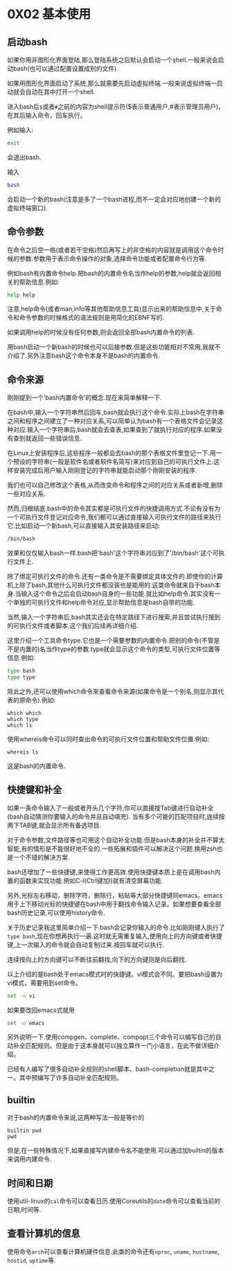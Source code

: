 # 0X02 基本使用

## 启动bash

如果你用非图形化界面登陆,那么登陆系统之后默认会启动一个shell.一般来说会启动bash(也可以通过配置设置成别的文件).

如果用图形化界面启动了系统,那么就需要先启动虚拟终端.一般来说虚拟终端一启动就会自动在其中打开一个shell.

进入bash后`$`或者`#`之前的内容为shell提示符($表示普通用户,#表示管理员用户)。在其后输入命令，回车执行。

例如输入:

```bash
exit
```

会退出bash.

输入

```bash
bash
```

会启动一个新的bash(注意是多了一个bash进程,而不一定会对应地创建一个新的虚拟终端窗口).

## 命令参数

在命令之后空一格(或者若干空格)然后再写上的非空格的内容就是调用这个命令时候的参数.参数用于表示命令操作的对象,选择命令功能或者配置命令行为等.

例如bash有内置命令help.把bash的内置命令名当作help的参数,help就会返回相关的帮助信息.例如:

```bash
help help
```

注意,help命令(或者man,info等其他帮助信息工具)显示出来的帮助信息中,关于命令和命令参数的时候格式的语法规则是用简化的EBNF写的.

如果调用help的时候没有任何参数,则会返回全部bash内置命令的列表.

用bash启动一个新bash的时候也可以后接参数.但是这些功能相对不常用,我就不介绍了.另外注意bash这个命令本身不是bash的内置命令.

## 命令来源

刚刚提到一个'bash内置命令'的概念.现在来简单解释一下.

在bash中,输入一个字符串然后回车,bash就会执行这个命令.实际上bash在字符串之间和程序之间建立了一种对应关系,可以简单认为bash有一个表格文件会记录这种对应.输入一个字符串后,bash就会去查表,如果查到了就执行对应的程序.如果没有查到就返回一些错误信息.

在Linux上安装程序后,这些程序一般都会去bash的那个表格文件里登记一下.用一个预设的字符串(一般是软件名或者软件名简写)来对应到自己的可执行文件上.这样安装完成后用户输入刚刚登记的字符串就能启动那个刚刚安装的程序.

我们也可以自己修改这个表格,从而改变命令和程序之间的对应关系或者新增,删除一些对应关系.

然而,归根结底.bash中的命令其实都是可执行文件的快捷调用方式.不论有没有为一个可执行文件登记对应命令,我们都可以通过直接输入可执行文件的路径来执行它.比如启动一个新bash,可以直接输入其安装路径来启动:

```bash
/bin/bash
```

效果和仅仅输入bash一样.bash把'bash'这个字符串对应到了'/bin/bash'这个可执行文件上.

除了绑定可执行文件的命令.还有一类命令是不需要绑定具体文件的.即使你的计算机上除了bash,其他什么可执行文件都没装也是能用的.这类命令就来自于bash本身.当输入这个命令之后会启动bash自身的一些功能.就比如help命令.其实没有一个单独的可执行文件和help命令对应,显示帮助信息是bash自带的功能.

当然,输入一个字符串后,bash其实还会在特定路径下进行搜索,并且尝试执行搜到的可执行文件或者脚本.这个我们后续再详细介绍.

这里介绍一个工具命令type.它也是一个需要参数的内置命令.把别的命令(不管是不是内置的)名当作type的参数.type就会显示这个命令的类型,可执行文件位置等信息.例如:

```bash
type bash
type type
```

除此之外,还可以使用which命令来查看命令来源(如果命令是一个别名,则显示其代表的原命令).例如:

```shell
which which
which type
which ls
```

使用whereis命令可以同时查出命令的可执行文件位置和帮助文件位置.例如:

```shell
whereis ls
```

这是bash的内置命令.

## 快捷键和补全

如果一条命令输入了一般或者开头几个字符,你可以直接按Tab键进行自动补全(bash自动猜测你要输入的命令并且自动填充). 当有多个可能的匹配项目时,连续按两下TAB键,就会显示所有备选项目.

对于命令参数,文件路径等也可用这个自动补全功能.但是bash本身的补全并不算太智能,有的情形是不能很好地不全的.一些拓展和插件可以解决这个问题.换用zsh也是一个不错的解决方案.

bash还增加了一些快捷键,来使得工作更高效.使用快捷键本质上是在调用bash内置的函数来实现功能.例如C-l(Ctrl键加l)就有清空屏幕功能.

另外,光标左右移动，删除字符，删除行，粘贴等大部分快捷键同emacs。emacs用于上下移动光标的快捷键在bash中用于翻找命令输入记录。如果想要查看全部bash历史记录,可以使用history命令.

关于历史记录我这里简单介绍一下.bash会记录你输入的命令.比如刚刚键入执行了`type bash`,现在你想再执行一遍.这时就无需重复输入,使用向上的方向键或者快捷键,上一次输入的命令就会自动复制过来.按回车就可以执行.

连续按向上的方向键可以不断往前翻找,向下的方向键则是向后翻找.

以上介绍的是bash处于emacs模式时的快捷键。vi模式会不同。要把bash设置为vi模式，需要用到set命令。

```bash
set -o vi
```

如果要改回emacs式就用

```bash
set -o emacs
```

另外说明一下.使用compgen、complete、compopt三个命令可以编写自己的自动补全匹配规则。但是由于这本身就可以独立算作一门小语言，在此不做详细介绍。

已经有人编写了很多自动补全规则的shell脚本。bash-completion就是其中之一。其中预编写了许多自动补全匹配规则。

## builtin

对于bash的内置命令来说,这两种写法一般是等价的

```shell
builtin pwd
pwd
```

但是,在一些特殊情况下,如果直接写内建命令名不能使用.可以通过加builtin的版本来调用内建命令.

## 时间和日期

使用util-linux的`cal`命令可以查看日历.使用Coreutils的`date`命令可以查看当前的日期,时间等.

## 查看计算机的信息

使用命令`arch`可以查看计算机硬件信息.此类的命令还有`nproc`, `uname`, `hostname`, `hostid`, `uptime`等.
